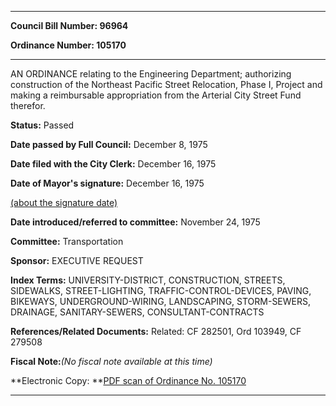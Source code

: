 

********

**Council Bill Number: 96964**
   
**Ordinance Number: 105170**
********

 AN ORDINANCE relating to the Engineering Department; authorizing construction of the Northeast Pacific Street Relocation, Phase I, Project and making a reimbursable appropriation from the Arterial City Street Fund therefor.

**Status:** Passed
   
**Date passed by Full Council:** December 8, 1975
   
**Date filed with the City Clerk:** December 16, 1975
   
**Date of Mayor's signature:** December 16, 1975
   
[(about the signature date)](/~public/approvaldate.htm)
   
   
   
**Date introduced/referred to committee:** November 24, 1975
   
**Committee:** Transportation
   
**Sponsor:** EXECUTIVE REQUEST
   
   
**Index Terms:** UNIVERSITY-DISTRICT, CONSTRUCTION, STREETS, SIDEWALKS, STREET-LIGHTING, TRAFFIC-CONTROL-DEVICES, PAVING, BIKEWAYS, UNDERGROUND-WIRING, LANDSCAPING, STORM-SEWERS, DRAINAGE, SANITARY-SEWERS, CONSULTANT-CONTRACTS

**References/Related Documents:** Related: CF 282501, Ord 103949, CF 279508

**Fiscal Note:**_(No fiscal note available at this time)_

**Electronic Copy: **[PDF scan of Ordinance No. 105170](/~archives/Ordinances/Ord_105170.pdf)

********


